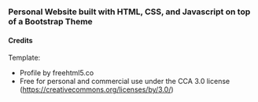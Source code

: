 ### Personal Website built with HTML, CSS, and Javascript on top of a Bootstrap Theme

#### Credits

Template:

* Profile by freehtml5.co
* Free for personal and commercial use under the CCA 3.0 license (https://creativecommons.org/licenses/by/3.0/)

